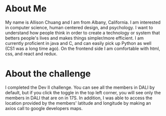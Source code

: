 # About Me
My name is Allison Chuang and I am from Albany, California. I am interested in computer science, human centered design, and psychology. I want to understand how people think in order to create a technology or system that betters people's lives and makes things simpler/more efficient. I am currently proficient in java and C, and can easily pick up Python as well (CS1 was a long time ago). On the frontend side I am comfortable with html, css, and react and redux.

# About the challenge
I completed the Dev II challenge. You can see all the members in DALI by default, but if you click the toggle in the top left corner, you will see only the members in DALI that are on in 17S. In addition, I was able to access the location provided by the members' latitude and longitude by making an axios call to google developers maps.

